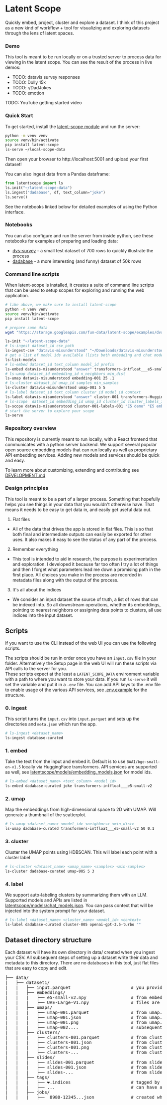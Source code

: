 # Latent Scope

Quickly embed, project, cluster and explore a dataset. I think of this project as a new kind of workflow + tool for visualizing and exploring datasets through the lens of latent spaces. 

### Demo
This tool is meant to be run locally or on a trusted server to process data for viewing in the latent scope. You can see the result of the process in live demos:
* TODO: datavis survey responses
* TODO: Dolly 15k
* TODO: r/DadJokes
* TODO: emotion

TODO: YouTube getting started video

### Quick Start
To get started, install the [latent-scope module]() and run the server:

```bash
python -m venv venv
source venv/bin/activate
pip install latent-scope
ls-serve ~/local-scope-data
```

Then open your browser to http://localhost:5001 and upload your first dataset!

You can also ingest data from a Pandas dataframe:
```python
from latentscope import ls
ls.init("~/latent-scope-data")
ls.ingest("dadabase", df, text_column="joke")
ls.serve()
```
See the notebooks linked below for detailed examples of using the Python interface.

### Notebooks
You can also configure and run the server from inside python, see these notebooks for examples of preparing and loading data:
* [dvs-survey](notebooks/dvs-survey.ipynb) - a small test dataset of 700 rows to quickly illustrate the process
* [dadabase](notebooks/dadabase.ipynb) - a more interesting (and funny) dataset of 50k rows

### Command line scripts
When latent-scope is installed, it creates a suite of command line scripts that can be used to setup scopes for exploring and running the web application.

```bash
# like above, we make sure to install latent-scope
python -m venv venv
source venv/bin/activate
pip install latent-scope

# prepare some data
wget "https://storage.googleapis.com/fun-data/latent-scope/examples/dvs-survey/datavis-misunderstood.csv" > ~/Downloads/datavis-misunderstood.csv

ls-init "~/latent-scope-data"
# ls-ingest dataset_id csv_path
ls-ingest-csv "datavis-misunderstood" "~/Downloads/datavis-misunderstood.csv"
# get a list of model ids available (lists both embedding and chat models available)
ls-list-models
# ls-embed dataset_id text_column model_id prefix
ls-embed datavis-misunderstood "answer" transformers-intfloat___e5-small-v2 ""
# ls-umap dataset_id embedding_id n_neighbors min_dist
ls-umap datavis-misunderstood embedding-001 25 .1
# ls-cluster dataset_id umap_id samples min_samples
ls-cluster datavis-misunderstood umap-001 5 5
# ls-label dataset_id text_column cluster_id model_id context
ls-label datavis-misunderstood "answer" cluster-001 transformers-HuggingFaceH4___zephyr-7b-beta
# ls-scope  dataset_id embedding_id umap_id cluster_id cluster_labels_id label description
ls-scope datavis-misunderstood cluster-001-labels-001 "E5 demo" "E5 embeddings summarized by Zephyr 7B"
# start the server to explore your scope
ls-serve
```

### Repository overview
This repository is currently meant to run locally, with a React frontend that communicates with a python server backend. We support several popular open source embedding models that can run locally as well as proprietary API embedding services. Adding new models and services should be quick and easy.

To learn more about customizing, extending and contributing see [DEVELOPMENT.md](DEVELOPMENT.md)


### Design principles
This tool is meant to be a part of a larger process. Something that hopefully helps you see things in your data that you wouldn't otherwise have. That means it needs to be easy to get data in, and easily get useful data out.

1. Flat files
  - All of the data that drives the app is stored in flat files. This is so that both final and intermediate outputs can easily be exported for other uses. It also makes it easy to see the status of any part of the process.
2. Remember everything
  - This tool is intended to aid in research, the purpose is experimentation and exploration. I developed it because far too often I try a lot of things and then I forget what parameters lead me down a promising path in the first place. All choices you make in the process are recorded in metadata files along with the output of the process.
3. It's all about the indices
  - We consider an input dataset the source of truth, a list of rows that can be indexed into. So all downstream operations, whether its embeddings, pointing to nearest neighbors or assigning data points to clusters, all use indices into the input dataset.


## Scripts
If you want to use the CLI instead of the web UI you can use the following scripts.

The scripts should be run in order once you have an `input.csv` file in your folder. Alternatively the Setup page in the web UI will run these scripts via API calls to the server for you.  
These scripts expect at the least a `LATENT_SCOPE_DATA` environment variable with a path to where you want to store your data. If you run `ls-serve` it will set the variable and put it in a `.env` file. You can add API keys to the .env file to enable usage of the various API services, see [.env.example](.env.example) for the structure.


### 0. ingest
This script turns the `input.csv` into `input.parquet` and sets up the directories and `meta.json` which run the app.

```bash
# ls-ingest <dataset_name>
ls-ingest database-curated
```

### 1. embed
Take the text from the input and embed it. Default is to use `BAAI/bge-small-en-v1.5` locally via HuggingFace transformers. API services are supported as well, see [latentscope/models/embedding_models.json](latentscope/models/embedding_models.json) for model ids. 

```bash
# ls-embed <dataset_name> <text_column> <model_id>
ls-embed dadabase-curated joke transformers-intfloat___e5-small-v2
```

### 2. umap
Map the embeddings from high-dimensional space to 2D with UMAP. Will generate a thumbnail of the scatterplot.
```bash
# ls-umap <dataset_name> <model_id> <neighbors> <min_dist>
ls-umap dadabase-curated transformers-intfloat___e5-small-v2 50 0.1
```


### 3. cluster
Cluster the UMAP points using HDBSCAN. This will label each point with a cluster label
```bash
# ls-cluster <dataset_name> <umap_name> <samples> <min-samples>
ls-cluster dadabase-curated umap-005 5 3
```

### 4. label
We support auto-labeling clusters by summarizing them with an LLM. Supported models and APIs are listed in [latentscope/models/chat_models.json](latentscope/models/chat_models.json). 
You can pass context that will be injected into the system prompt for your dataset.
```bash
# ls-label <dataset_name> <cluster_name> <model_id> <context>
ls-label dadabase-curated cluster-005 openai-gpt-3.5-turbo ""
```

## Dataset directory structure
Each dataset will have its own directory in data/ created when you ingest your CSV. All subsequent steps of setting up a dataset write their data and metadata to this directory.
There are no databases in this tool, just flat files that are easy to copy and edit.
<pre>
├── data/
|   ├── dataset1/
|   |   ├── input.parquet                       # you provide this file
|   |   ├── embeddings/
|   |   |   ├── e5-small-v2.npy                 # from embed-*.py, embedding vectors
|   |   |   ├── UAE-Large-V1.npy                # files are named after the model
|   |   ├── umaps/
|   |   |   ├── umap-001.parquet                # from umap.py, x,y coordinates
|   |   |   ├── umap-001.json                   # from umap.py, params used
|   |   |   ├── umap-001.png                    # from umap.py, thumbnail of plot
|   |   |   ├── umap-002....                    # subsequent runs increment
|   |   ├── clusters/
|   |   |   ├── clusters-001.parquet            # from clusters.py, cluster labels
|   |   |   ├── clusters-001.json               # from clusters.py, params used
|   |   |   ├── clusters-001.png                # from clusters.py, thumbnail of plot
|   |   |   ├── clusters-...                    # from clusters.py, thumbnail of plot
|   |   ├── slides/
|   |   |   ├── slides-001.parquet              # from slides.py, cluster labels
|   |   |   ├── slides-001.json                 # from slides.py, cluster labels
|   |   |   ├── slides-...                      # from slides.py, thumbnail of plot
|   |   ├── tags/
|   |   |   ├── ❤️.indices                       # tagged by UI, powered by server.py
|   |   |   ├── ...                             # can have arbitrary named tags
|   |   ├── jobs/
|   |   |   ├──  8980️-12345...json              # created when job is run via web UI
</pre>
